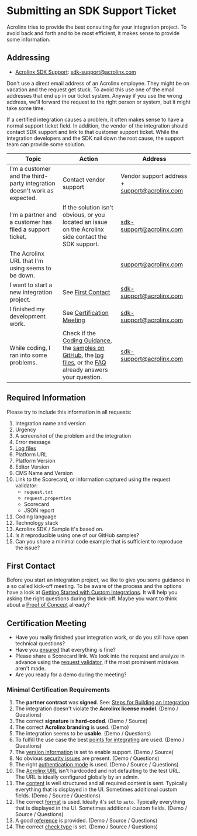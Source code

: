 # Submitting an SDK Support Ticket

Acrolinx tries to provide the best consulting for your integration project.
To avoid back and forth and to be most efficient, it makes sense to provide some information.

## Addressing

* [Acrolinx SDK Support](sdk-support@acrolinx.com): sdk-support@acrolinx.com

Don't use a direct email address of an Acrolinx employee.
They might be on vacation and the request get stuck.
To avoid this use one of the email addresses that end up in our ticket system.
Anyway if you use the wrong address, we'll forward the request to the right person or system, but it might take some time.

If a certified integration causes a problem, it often makes sense to have a normal support ticket field.
In addition, the vendor of the integration should contact SDK support and link to that customer support ticket.
While the integration developers and the SDK nail down the root cause, the support team can provide some solution.

| Topic                                                                    | Action                                                                                                                                                                                                                                                                                                                                                                        | Address                                       |
| ------------------------------------------------------------------------ | ----------------------------------------------------------------------------------------------------------------------------------------------------------------------------------------------------------------------------------------------------------------------------------------------------------------------------------------------------------------------------- | --------------------------------------------- |
| I'm a customer and the third-party integration doesn't work as expected. | Contact vendor support                                                                                                                                                                                                                                                                                                                                                        | Vendor support address + support@acrolinx.com |
| I'm a partner and a customer has filed a support ticket.                 | If the solution isn't obvious, or you located an issue on the Acrolinx side contact the SDK support.                                                                                                                                                                                                                                                                          | sdk-support@acrolinx.com                      |
| The Acrolinx URL that I'm using seems to be down.                        |                                                                                                                                                                                                                                                                                                                                                                               | support@acrolinx.com                          |
| I want to start a new integration project.                               | See [First Contact](#first-contact)                                                                                                                                                                                                                                                                                                                                           | sdk-support@acrolinx.com                      |
| I finished my development work.                                          | See [Certification Meeting](#certification-meeting)                                                                                                                                                                                                                                                                                                                           | sdk-support@acrolinx.com                      |
| While coding, I ran into some problems.                                  | Check if the [Coding Guidance](../README.md), the [samples on GitHub](https://github.com/acrolinx?q=demo), the [log files](https://github.com/acrolinx/acrolinx-coding-guidance/blob/master/topics/logging.md#path-and-filename), or the [FAQ](https://support.acrolinx.com/hc/en-us/sections/201158052-Integrations-FAQs-and-Troubleshooting) already answers your question. | sdk-support@acrolinx.com                      |

## Required Information

Please try to include this information in all requests:

1. Integration name and version
2. Urgency
3. A screenshot of the problem and the integration
4. Error message
5. [Log files](https://github.com/acrolinx/acrolinx-coding-guidance/blob/master/topics/logging.md#path-and-filename)
6. Platform URL
7. Platform Version
8. Editor Version
9. CMS Name and Version
10. Link to the Scorecard, or information captured using the request validator:
    + `request.txt`
    + `request.properties`
    + Scorecard
    + JSON report
11. Coding language
12. Technology stack
13. Acrolinx SDK / Sample it's based on.
14. Is it reproducible using one of our GitHub samples?
15. Can you share a minimal code example that is sufficient to reproduce the issue?

## First Contact

Before you start an integration project, we like to give you some guidance in a so called kick-off meeting.
To be aware of the process and the options have a look at
[Getting Started with Custom Integrations](https://docs.acrolinx.com/customintegrations).
It will help you asking the right questions during the kick-off.
Maybe you want to think about a [Proof of Concept](poc.md) already?

## Certification Meeting

* Have you really finished your integration work, or do you still have open technical questions?
* Have you [ensured](checklist.md) that everything is fine?
* Please share a Scorecard link. We look into the request and analyze in advance using the
  [request validator](https://docs.acrolinx.com/kb/en/how-to-use-the-request-validator-13730818.html),
  if the most prominent mistakes aren't made.
* Are you ready for a demo during the meeting?

### Minimal Certification Requirements

1) The **partner contract** was **signed**. See: [Steps for Building an Integration](https://docs.acrolinx.com/customintegrations/steps-for-building-an-integration)
2) The integration doesn't violate the **Acrolinx license model**. (Demo / Questions)
3) The correct **signature** is **hard-coded**. (Demo / Source)
4) The correct **Acrolinx branding** is used. (Demo)
5) The integration seems to be **usable**. (Demo / Questions)
6) To fulfill the use case the best [points for integrating](integration-points.md) are used. (Demo / Questions)
7) The [version information](project-setup.md#version-information) is set to enable support. (Demo / Source)
8) No obvious [security issues](security-safety.md) are present. (Demo / Questions)
9) The right [authentication mode](configuration.md#authentication) is used. (Demo / Source / Questions)
10) The [Acrolinx URL](configuration.md#acrolinx-url) isn't hardcoded and not defaulting to the test URL.
  The URL is ideally configured globally by an admin.
11) The [content](text-extraction.md#structure) is well structured and all required content is sent.
  Typically everything that is displayed in the UI. Sometimes additional custom fields. (Demo / Source / Questions)
12) The correct [format](text-extraction.md#check-format-and-supporting-multiformat-editors) is used.
  Ideally it's set to `auto`.
  Typically everything that is displayed in the UI.
  Sometimes additional custom fields. (Demo / Source / Questions)
13) A good [reference](text-extraction.md#Enable-Acrolinx-Providing-Guidance-and-Analytics) is provided.
    (Demo / Source / Questions)
14) The correct [check type](check-types.md) is set. (Demo / Source / Questions)
